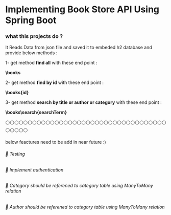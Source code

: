 # Implementing Book Store API Using Spring Boot

### what this projects do ?

It Reads Data from json file and saved it to embeded h2 database and provide below methods :

1-  get method **find all** with these end point :

**\books**

2-  get method **find by id** with these end point :

**\books\{id}**



3-  get method **search by title or author or category** with these end point :

**\books\search\{searchTerm}**



⚪⚪⚪⚪⚪⚪⚪⚪⚪⚪⚪⚪⚪⚪⚪⚪⚪⚪⚪⚪⚪⚪⚪⚪⚪⚪⚪⚪⚪⚪⚪⚪⚪⚪⚪⚪⚪⚪⚪⚪⚪


below feactures need to be add in near future :)


###### 🔔  Testing
###### 🔔  Implement authentication
###### 🔔  Category should be referened to category table using ManyToMany relation
###### 🔔  Author should be referened to category table using ManyToMany relation







